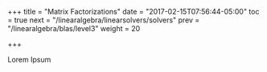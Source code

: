 +++
title = "Matrix Factorizations"
date = "2017-02-15T07:56:44-05:00"
toc = true
next = "/linearalgebra/linearsolvers/solvers"
prev = "/linearalgebra/blas/level3"
weight = 20

+++

Lorem Ipsum
